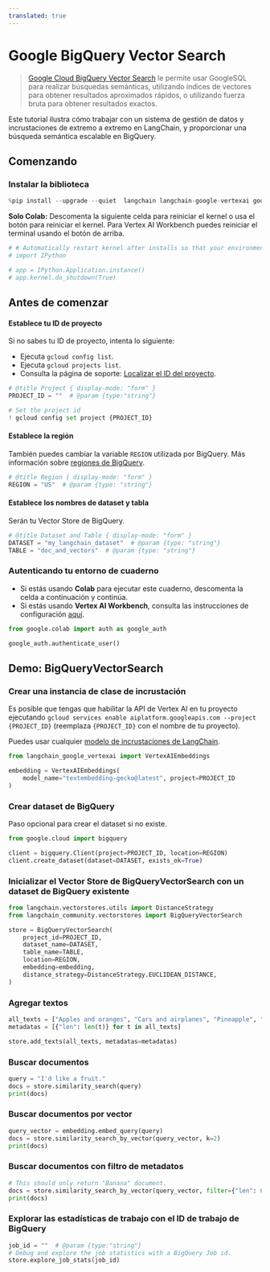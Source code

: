 ```yaml
---
translated: true
---
```


# Google BigQuery Vector Search

> [Google Cloud BigQuery Vector Search](https://cloud.google.com/bigquery/docs/vector-search-intro) le permite usar GoogleSQL para realizar búsquedas semánticas, utilizando índices de vectores para obtener resultados aproximados rápidos, o utilizando fuerza bruta para obtener resultados exactos.

Este tutorial ilustra cómo trabajar con un sistema de gestión de datos y incrustaciones de extremo a extremo en LangChain, y proporcionar una búsqueda semántica escalable en BigQuery.

## Comenzando

### Instalar la biblioteca

```python
%pip install --upgrade --quiet  langchain langchain-google-vertexai google-cloud-bigquery
```

**Solo Colab:** Descomenta la siguiente celda para reiniciar el kernel o usa el botón para reiniciar el kernel. Para Vertex AI Workbench puedes reiniciar el terminal usando el botón de arriba.

```python
# # Automatically restart kernel after installs so that your environment can access the new packages
# import IPython

# app = IPython.Application.instance()
# app.kernel.do_shutdown(True)
```

## Antes de comenzar

#### Establece tu ID de proyecto

Si no sabes tu ID de proyecto, intenta lo siguiente:
* Ejecuta `gcloud config list`.
* Ejecuta `gcloud projects list`.
* Consulta la página de soporte: [Localizar el ID del proyecto](https://support.google.com/googleapi/answer/7014113).

```python
# @title Project { display-mode: "form" }
PROJECT_ID = ""  # @param {type:"string"}

# Set the project id
! gcloud config set project {PROJECT_ID}
```

#### Establece la región

También puedes cambiar la variable `REGION` utilizada por BigQuery. Más información sobre [regiones de BigQuery](https://cloud.google.com/bigquery/docs/locations#supported_locations).

```python
# @title Region { display-mode: "form" }
REGION = "US"  # @param {type: "string"}
```

#### Establece los nombres de dataset y tabla

Serán tu Vector Store de BigQuery.

```python
# @title Dataset and Table { display-mode: "form" }
DATASET = "my_langchain_dataset"  # @param {type: "string"}
TABLE = "doc_and_vectors"  # @param {type: "string"}
```

### Autenticando tu entorno de cuaderno

- Si estás usando **Colab** para ejecutar este cuaderno, descomenta la celda a continuación y continúa.
- Si estás usando **Vertex AI Workbench**, consulta las instrucciones de configuración [aquí](https://github.com/GoogleCloudPlatform/generative-ai/tree/main/setup-env).

```python
from google.colab import auth as google_auth

google_auth.authenticate_user()
```

## Demo: BigQueryVectorSearch

### Crear una instancia de clase de incrustación

Es posible que tengas que habilitar la API de Vertex AI en tu proyecto ejecutando
`gcloud services enable aiplatform.googleapis.com --project {PROJECT_ID}`
(reemplaza `{PROJECT_ID}` con el nombre de tu proyecto).

Puedes usar cualquier [modelo de incrustaciones de LangChain](/docs/integrations/text_embedding/).

```python
from langchain_google_vertexai import VertexAIEmbeddings

embedding = VertexAIEmbeddings(
    model_name="textembedding-gecko@latest", project=PROJECT_ID
)
```

### Crear dataset de BigQuery

Paso opcional para crear el dataset si no existe.

```python
from google.cloud import bigquery

client = bigquery.Client(project=PROJECT_ID, location=REGION)
client.create_dataset(dataset=DATASET, exists_ok=True)
```

### Inicializar el Vector Store de BigQueryVectorSearch con un dataset de BigQuery existente

```python
from langchain.vectorstores.utils import DistanceStrategy
from langchain_community.vectorstores import BigQueryVectorSearch

store = BigQueryVectorSearch(
    project_id=PROJECT_ID,
    dataset_name=DATASET,
    table_name=TABLE,
    location=REGION,
    embedding=embedding,
    distance_strategy=DistanceStrategy.EUCLIDEAN_DISTANCE,
)
```

### Agregar textos

```python
all_texts = ["Apples and oranges", "Cars and airplanes", "Pineapple", "Train", "Banana"]
metadatas = [{"len": len(t)} for t in all_texts]

store.add_texts(all_texts, metadatas=metadatas)
```

### Buscar documentos

```python
query = "I'd like a fruit."
docs = store.similarity_search(query)
print(docs)
```

### Buscar documentos por vector

```python
query_vector = embedding.embed_query(query)
docs = store.similarity_search_by_vector(query_vector, k=2)
print(docs)
```

### Buscar documentos con filtro de metadatos

```python
# This should only return "Banana" document.
docs = store.similarity_search_by_vector(query_vector, filter={"len": 6})
print(docs)
```

### Explorar las estadísticas de trabajo con el ID de trabajo de BigQuery

```python
job_id = ""  # @param {type:"string"}
# Debug and explore the job statistics with a BigQuery Job id.
store.explore_job_stats(job_id)
```

